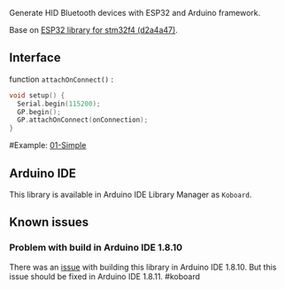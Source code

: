 
Generate HID Bluetooth devices with ESP32 and Arduino framework.

Base on [ESP32 library for stm32f4 (d2a4a47)](https://github.com/arduino-libraries/).

## Interface

function `attachOnConnect()` :

```c
void setup() {
  Serial.begin(115200);
  GP.begin();
  GP.attachOnConnect(onConnection);
}
```


#Example: [01-Simple](examples/01-GamePad/01-GamePad.ino)


## Arduino IDE

This library is available in Arduino IDE Library Manager as `Koboard`.

## Known issues

### Problem with build in Arduino IDE 1.8.10

There was an [issue](https://github.com/arduino/arduino-cli/pull/565) with building this library in Arduino IDE 1.8.10. But this issue should be fixed in Arduino IDE 1.8.11.
#koboard

